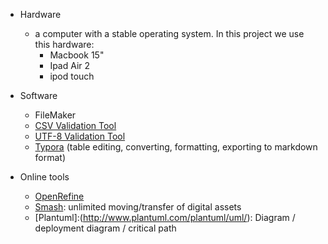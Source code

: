 * Hardware
    - a computer with a stable operating system. In this project we use this hardware:
        - Macbook 15"
        - Ipad Air 2
        - ipod touch
        
* Software
    - FileMaker
    - [CSV Validation Tool](https://github.com/digital-preservation/csv-validator)
    - [UTF-8 Validation Tool](https://github.com/digital-preservation/utf8-validator)
    - [Typora](https://typora.io/) (table editing, converting, formatting, exporting to markdown format)

* Online tools
    - [OpenRefine](http://openrefine.org/)
    - [Smash](https://www.fromsmash.com/): unlimited moving/transfer of digital assets
    - [Plantuml]:(http://www.plantuml.com/plantuml/uml/):  Diagram / deployment diagram / critical path 